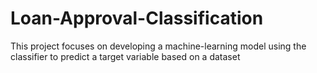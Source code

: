 # Loan-Approval-Classification
This project focuses on developing a machine-learning model using the classifier to predict a target variable based on a dataset
